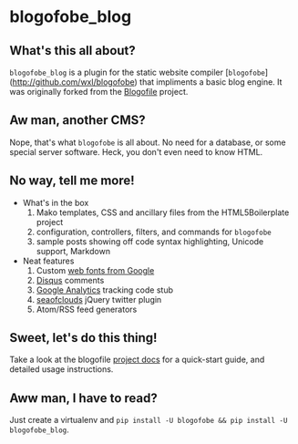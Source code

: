 # blogofobe_blog

## What's this all about?

`blogofobe_blog` is a plugin for the static website compiler [`blogofobe`]
(http://github.com/wxl/blogofobe) that impliments a basic blog engine. It was
originally forked from the [Blogofile](http://blogofile.com) project.

## Aw man, another CMS?

Nope, that's what `blogofobe` is all about. No need for a database, or some
special server software. Heck, you don't even need to know HTML.

## No way, tell me more!

 * What's in the box
   1. Mako templates, CSS and ancillary files from the HTML5Boilerplate project
   1. configuration, controllers, filters, and commands for `blogofobe`
   1. sample posts showing off code syntax highlighting, Unicode support, Markdown
 * Neat features
   1. Custom [web fonts from Google](http://www.google.com/webfonts/)
   1. [Disqus](http://disqus.com/) comments
   1. [Google Analytics](http://www.google.com/analytics/) tracking code
    stub
   1. [seaofclouds](http://tweet.seaofclouds.com/) jQuery twitter plugin
   1. Atom/RSS feed generators

## Sweet, let's do this thing!

Take a look at the blogofile [project
docs](http://blogofile.readthedocs.org/en/latest/) for a quick-start
guide, and detailed usage instructions.

## Aww man, I have to read?

Just create a virtualenv and `pip install -U blogofobe && pip install -U blogofobe_blog`.
